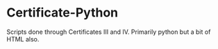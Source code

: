 # Certificate-Python
Scripts done through Certificates III and IV. Primarily python but a bit of HTML also.
